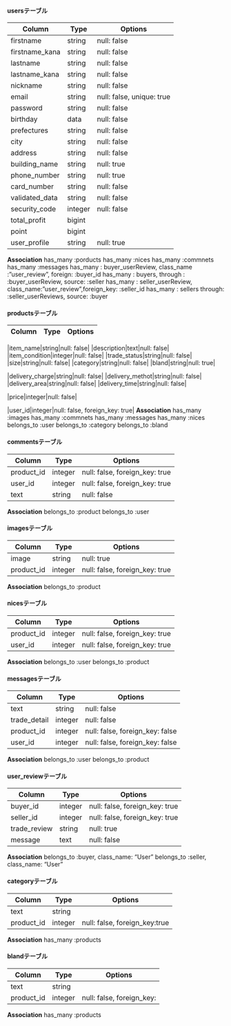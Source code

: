 #### usersテーブル
|Column|Type|Options|
|------|----|-------|
|firstname|string|null: false|
|firstname_kana|string|null: false|
|lastname|string|null: false|
|lastname_kana|string|null: false|
|nickname|string|null: false|
|email|string|null: false, unique: true|
|password|string|null: false|
|birthday|data|null: false|
|prefectures|string|null: false|<!-- 住所部分 -->
|city|string|null: false|
|address|string|null: false|
|building_name|string|null: true|
|phone_number|string|null: true|
|card_number|string|null: false|<!--カードデータ部分-->
|validated_data|string|null: false|
|security_code|integer|null: false|
|total_profit|bigint||<!--ユーザー詳細-->
|point|bigint||
|user_profile|string|null: true|
**Association**
has_many :porducts
has_many :nices
has_many :commnets
has_many :messages
has_many : buyer_userReview, class_name :”user_review”, foreign: :buyer_id
has_many : buyers, through : :buyer_userReview, source: :seller
has_many : seller_userReview, class_name:”user_review”,foreign_key: :seller_id
has_many : sellers through: :seller_userReviews, source: :buyer


#### productsテーブル
|Column|Type|Options|
|------|----|-------|
<!-- 商品関係 -->
|item_name|string|null: false|
|description|text|null: false|
|item_condition|integer|null: false|
|trade_status|string|null: false|
|size|string|null: false|
|category|string|null: false|
|bland|string|null: true|
<!-- 配送について -->
|delivery_charge|string|null: false|
|delivery_methot|string|null: false|
|delivery_area|string|null: false|
|delivery_time|string|null: false|
<!-- 料金 -->
|price|integer|null: false|

|user_id|integer|null: false, foreign_key: true|
**Association**
has_many :images
has_many :commnets
has_many :messages
has_many :nices
belongs_to :user
belongs_to :category
belongs_to :bland


#### commentsテーブル
|Column|Type|Options|
|------|----|-------|
|product_id|integer|null: false, foreign_key: true|
|user_id|integer|null: false, foreign_key: true|
|text|string|null: false|
**Association**
belongs_to :product
belongs_to :user


#### imagesテーブル
|Column|Type|Options|
|------|----|-------|
|image|string|null: true|
|product_id|integer|null: false, foreign_key: true|

**Association**
belongs_to :product

#### nicesテーブル
|Column|Type|Options|
|------|----|-------|
|product_id|integer|null: false, foreign_key: true|
|user_id|integer|null: false, foreign_key: true|
**Association**
belongs_to :user
belongs_to :product

#### messagesテーブル
|Column|Type|Options|
|------|----|-------|
|text|string|null: false|
|trade_detail|integer|null: false|
|product_id|integer|null: false, foreign_key: false|
|user_id|integer|null: false, foreign_key: false|

**Association**
belongs_to :user
belongs_to :product

#### user_reviewテーブル
|Column|Type|Options|
|------|----|-------|
|buyer_id|integer|null: false, foreign_key: true|
|seller_id|integer|null: false, foreign_key: true|
|trade_review|string|null: true|
|message|text|null: false|
**Association**
belongs_to :buyer, class_name: “User”
belongs_to :seller, class_name: “User”
#### categoryテーブル
|Column|Type|Options|
|------|----|-------|
|text|string||
|product_id|integer|null: false, foreign_key:true|

**Association**
has_many :products
#### blandテーブル
|Column|Type|Options|
|------|----|-------|
|text|string||
|product_id|integer|null: false, foreign_key:
**Association**
has_many :products